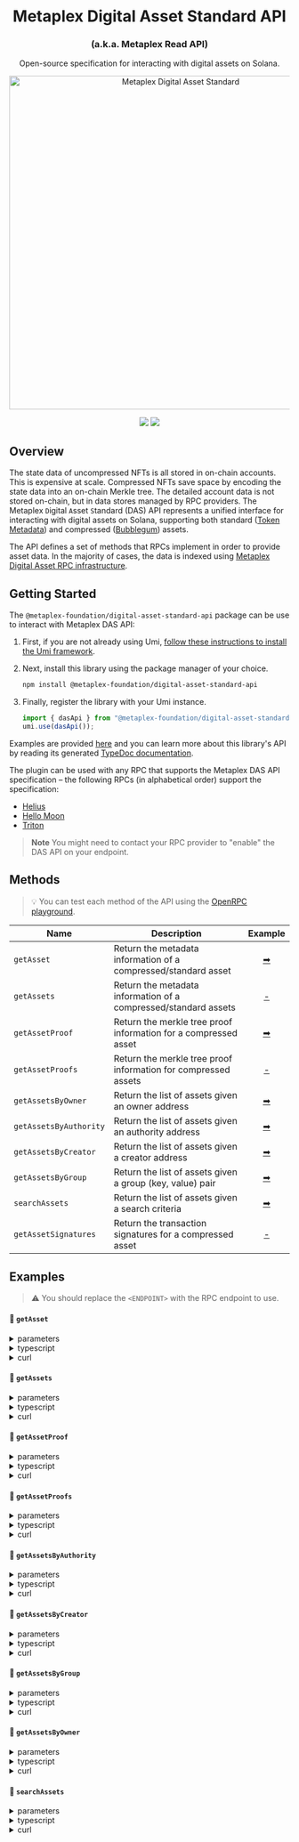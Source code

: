 <h1 align="center">
  Metaplex Digital Asset Standard API
</h1>
<h3 align="center">
  (a.k.a. Metaplex Read API)
</h3>
<p align="center">
  Open-source specification for interacting with digital assets on Solana.
</p>
<p align="center">
  <img width="600" alt="Metaplex Digital Asset Standard" src="https://github.com/metaplex-foundation/digital-asset-standard-api/assets/729235/1494e063-cbe2-4db1-ab9a-c23b0bc4c55b" />
</p>
<p align="center">
  <a href="https://github.com/metaplex-foundation/digital-asset-standard-api/actions/workflows/main.yml"><img src="https://img.shields.io/github/actions/workflow/status/metaplex-foundation/digital-asset-standard-api/main.yml?logo=GitHub" /></a>
  <a href="https://www.npmjs.com/package/@metaplex-foundation/digital-asset-standard-api"><img src="https://img.shields.io/npm/v/%40metaplex-foundation%2Fdigital-asset-standard-api?logo=npm&color=377CC0" /></a>
</p>

## Overview

The state data of uncompressed NFTs is all stored in on-chain accounts. This is expensive at scale. Compressed NFTs save space by encoding the state data into an on-chain Merkle tree. The detailed account data is not stored on-chain, but in data stores managed by RPC providers. The Metaplex `D`igital `A`sset `S`tandard (DAS) API represents a unified interface for interacting with digital assets on Solana, supporting both standard ([Token Metadata](http://github.com/metaplex-foundation/mpl-token-metadata)) and compressed ([Bubblegum](http://github.com/metaplex-foundation/mpl-bubblegum)) assets.

The API defines a set of methods that RPCs implement in order to provide asset data. In the majority of cases, the data is indexed using [Metaplex Digital Asset RPC infrastructure](http://github.com/metaplex-foundation/digital-asset-rpc-infrastructure).

## Getting Started

The `@metaplex-foundation/digital-asset-standard-api` package can be use to interact with Metaplex DAS API:

1. First, if you are not already using Umi, [follow these instructions to install the Umi framework](https://github.com/metaplex-foundation/umi/blob/main/docs/installation.md).
2. Next, install this library using the package manager of your choice.

   ```sh
   npm install @metaplex-foundation/digital-asset-standard-api
   ```

3. Finally, register the library with your Umi instance.

   ```ts
   import { dasApi } from "@metaplex-foundation/digital-asset-standard-api";
   umi.use(dasApi());
   ```

Examples are provided [here](#examples) and you can learn more about this library's API by reading its generated [TypeDoc documentation](https://digital-asset-standard-api-js-docs.vercel.app).

The plugin can be used with any RPC that supports the Metaplex DAS API specification – the following RPCs (in alphabetical order) support the specification:

- [Helius](https://docs.helius.xyz/compression-and-das-api/digital-asset-standard-das-api)
- [Hello Moon](https://docs.hellomoon.io/reference/rpc-endpoint-for-digital-asset-standard)
- [Triton](https://docs.triton.one/rpc-pool/metaplex-digital-assets-api)

> **Note**
> You might need to contact your RPC provider to "enable" the DAS API on your endpoint.

## Methods

> 💡 You can test each method of the API using the [OpenRPC playground](https://playground.open-rpc.org/?url=https://raw.githubusercontent.com/metaplex-foundation/digital-asset-standard-api/main/specification/metaplex-das-api.json).

| Name                   | Description                                                     |           Example           |
| ---------------------- | --------------------------------------------------------------- | :-------------------------: |
| `getAsset`             | Return the metadata information of a compressed/standard asset  |       [➡](#-getasset)       |
| `getAssets`            | Return the metadata information of a compressed/standard assets |      [-](#-getassets)       |
| `getAssetProof`        | Return the merkle tree proof information for a compressed asset |    [➡](#-getassetproof)     |
| `getAssetProofs`       | Return the merkle tree proof information for compressed assets  |    [-](#-getassetproofs)    |
| `getAssetsByOwner`     | Return the list of assets given an owner address                |   [➡](#-getassetsbyowner)   |
| `getAssetsByAuthority` | Return the list of assets given an authority address            | [➡](#-getassetsbyauthority) |
| `getAssetsByCreator`   | Return the list of assets given a creator address               |  [➡](#-getassetsbycreator)  |
| `getAssetsByGroup`     | Return the list of assets given a group (key, value) pair       |   [➡](#-getassetsbygroup)   |
| `searchAssets`         | Return the list of assets given a search criteria               |     [➡](#-searchassets)     |
| `getAssetSignatures`   | Return the transaction signatures for a compressed asset        |  [-](#-getassetsignatures)  |

## Examples

> ⚠️ You should replace the `<ENDPOINT>` with the RPC endpoint to use.

#### 📌 `getAsset`

<details>
  <summary>parameters</summary>

| Name | Required | Description          |
| ---- | :------: | -------------------- |
| `id` |    ✅    | The id of the asset. |

</details>

<details>
  <summary>typescript</summary>

```typescript
import { publicKey } from "@metaplex-foundation/umi";
import { createUmi } from "@metaplex-foundation/umi-bundle-defaults";
import { dasApi } from "@metaplex-foundation/digital-asset-standard-api";

const umi = createUmi("<ENDPOINT>").use(dasApi());
const assetId = publicKey("8TrvJBRa6Pzb9BDadqroHhWTHxaxK8Ws8r91oZ2jxaVV");

const asset = await umi.rpc.getAsset(assetId);
console.log(asset);
```

</details>

<details>
  <summary>curl</summary>

```sh
curl --request POST --url "<ENDPOINT>" --header 'Content-Type: application/json' --data '{
    "jsonrpc": "2.0",
    "method": "getAsset",
    "params": [
      "8vw7tdLGE3FBjaetsJrZAarwsbc8UESsegiLyvWXxs5A"
    ],
    "id": 0
}'
```

</details>

#### 📌 `getAssets`

<details>
  <summary>parameters</summary>

| Name | Required | Description          |
| ---- | :------: | -------------------- |
| `ids` |    ✅    | The ids of the assets. |

</details>

<details>
  <summary>typescript</summary>

```typescript
import { publicKey } from "@metaplex-foundation/umi";
import { createUmi } from "@metaplex-foundation/umi-bundle-defaults";
import { dasApi } from "@metaplex-foundation/digital-asset-standard-api";

const umi = createUmi("<ENDPOINT>").use(dasApi());
const assetIds = [
      publicKey('8TrvJBRa6Pzb9BDadqroHhWTHxaxK8Ws8r91oZ2jxaVV'),
      publicKey('5HsEEPqaMKvneyoxMEEfFh47CUrWTZruhrECg4Fsn4Go'),
    ];

const asset = await umi.rpc.getAssets(assetIds);
console.log(asset);
```

</details>

<details>
  <summary>curl</summary>

```sh
curl --request POST --url "<ENDPOINT>" --header 'Content-Type: application/json' --data '{
    "jsonrpc": "2.0",
    "method": "getAsset",
    "params": [
      "8vw7tdLGE3FBjaetsJrZAarwsbc8UESsegiLyvWXxs5A",
      "5ja3EvVuEu5rXgtYE3LXKG84s7Pmy5siFfYbcopMc2Dx"
    ],
    "id": 0
}'
```

</details>

#### 📌 `getAssetProof`

<details>
  <summary>parameters</summary>

| Name | Required | Description          |
| ---- | :------: | -------------------- |
| `id` |    ✅    | The id of the asset. |

</details>

<details>
  <summary>typescript</summary>

```typescript
import { publicKey } from "@metaplex-foundation/umi";
import { createUmi } from "@metaplex-foundation/umi-bundle-defaults";
import { dasApi } from "@metaplex-foundation/digital-asset-standard-api";

const umi = createUmi("<ENDPOINT>").use(dasApi());
const assetId = publicKey("Ez6ezCMkRaUkWS5v6WVcP7uuCWiKadr3W2dHFkoZmteW");

const proof = await umi.rpc.getAssetProof(assetId);
console.log(proof);
```

</details>

<details>
  <summary>curl</summary>

```sh
curl --request POST --url "<ENDPOINT>" --header 'Content-Type: application/json' --data '{
    "jsonrpc": "2.0",
    "method": "getAssetProof",
    "params": [
      "Ez6ezCMkRaUkWS5v6WVcP7uuCWiKadr3W2dHFkoZmteW"
    ],
    "id": 0
}'
```

</details>

#### 📌 `getAssetProofs`

<details>
  <summary>parameters</summary>

| Name | Required | Description          |
| ---- | :------: | -------------------- |
| `ids` |    ✅    | The ids of the assets. |

</details>

<details>
  <summary>typescript</summary>

```typescript
import { publicKey } from "@metaplex-foundation/umi";
import { createUmi } from "@metaplex-foundation/umi-bundle-defaults";
import { dasApi } from "@metaplex-foundation/digital-asset-standard-api";

const umi = createUmi("<ENDPOINT>").use(dasApi());
const assetIds = [
      publicKey('8TrvJBRa6Pzb9BDadqroHhWTHxaxK8Ws8r91oZ2jxaVV'),
      publicKey('5HsEEPqaMKvneyoxMEEfFh47CUrWTZruhrECg4Fsn4Go'),
    ];

const proof = await umi.rpc.getAssetProofs(assetIds);
console.log(proof);
```

</details>

<details>
  <summary>curl</summary>

```sh
curl --request POST --url "<ENDPOINT>" --header 'Content-Type: application/json' --data '{
    "jsonrpc": "2.0",
    "method": "getAssetProof",
    "params": [
      "8TrvJBRa6Pzb9BDadqroHhWTHxaxK8Ws8r91oZ2jxaVV",
      "5HsEEPqaMKvneyoxMEEfFh47CUrWTZruhrECg4Fsn4Go"
    ],
    "id": 0
}'
```

</details>

#### 📌 `getAssetsByAuthority`

<details>
  <summary>parameters</summary>

| Name               | Required | Description                                                                                                                                                                                                               |
| ------------------ | :------: | ------------------------------------------------------------------------------------------------------------------------------------------------------------------------------------------------------------------------- |
| `authorityAddress` |    ✅    | The address of the authority of the assets.                                                                                                                                                                               |
| `sortBy`           |          | Sorting criteria. This is specified as an object `{ sortBy: <value>, sortDirection: <vlaue> }`, where `sortBy` is one of `["created", "updated", "recentAction", "none"]` and `sortDirection` is one of `["asc", "desc"]` |
| `limit`            |          | The maximum number of assets to retrieve.                                                                                                                                                                                 |
| `page`             |          | The index of the "page" to retrieve.                                                                                                                                                                                      |
| `before`           |          | Retrieve assets before the specified ID.                                                                                                                                                                                  |
| `after`            |          | Retrieve assets after the specified ID.                                                                                                                                                                                   |

</details>

<details>
  <summary>typescript</summary>

```typescript
import { publicKey } from "@metaplex-foundation/umi";
import { createUmi } from "@metaplex-foundation/umi-bundle-defaults";
import { dasApi } from "@metaplex-foundation/digital-asset-standard-api";

const umi = createUmi("<ENDPOINT>").use(dasApi());
const authority = publicKey("mRdta4rc2RtsxEUDYuvKLamMZAdW6qHcwuq866Skxxv");

const assets = await umi.rpc.getAssetsByAuthority({ authority });
console.log(assets.items.length > 0);
```

</details>

<details>
  <summary>curl</summary>

```sh
curl --request POST --url "<ENDPOINT>" --header 'Content-Type: application/json' --data '{
    "jsonrpc": "2.0",
    "method": "getAssetsByAuthority",
    "params": {
        "authorityAddress": "mRdta4rc2RtsxEUDYuvKLamMZAdW6qHcwuq866Skxxv",
        "page": 1
    },
    "id": 0
}'
```

</details>

#### 📌 `getAssetsByCreator`

<details>
  <summary>parameters</summary>

| Name             | Required | Description                                                                                                                                                                                                               |
| ---------------- | :------: | ------------------------------------------------------------------------------------------------------------------------------------------------------------------------------------------------------------------------- |
| `creatorAddress` |    ✅    | The address of the creator of the assets.                                                                                                                                                                                 |
| `onlyVerified`   |          | Indicates whether to retrieve only verified assets or not.                                                                                                                                                                |
| `sortBy`         |          | Sorting criteria. This is specified as an object `{ sortBy: <value>, sortDirection: <vlaue> }`, where `sortBy` is one of `["created", "updated", "recentAction", "none"]` and `sortDirection` is one of `["asc", "desc"]` |
| `limit`          |          | The maximum number of assets to retrieve.                                                                                                                                                                                 |
| `page`           |          | The index of the "page" to retrieve.                                                                                                                                                                                      |
| `before`         |          | Retrieve assets before the specified ID.                                                                                                                                                                                  |
| `after`          |          | Retrieve assets after the specified ID.                                                                                                                                                                                   |

</details>

<details>
  <summary>typescript</summary>

```typescript
import { publicKey } from "@metaplex-foundation/umi";
import { createUmi } from "@metaplex-foundation/umi-bundle-defaults";
import { dasApi } from "@metaplex-foundation/digital-asset-standard-api";

const umi = createUmi("<ENDPOINT>").use(dasApi());
const creator = publicKey("D3XrkNZz6wx6cofot7Zohsf2KSsu2ArngNk8VqU9cTY3");

const assets = await umi.rpc.getAssetsByCreator({
  creator,
  onlyVerified: false,
  limit: 10,
});
console.log(assets.items.length > 0);
```

</details>

<details>
  <summary>curl</summary>

```sh
curl --request POST --url "<ENDPOINT>" --header 'Content-Type: application/json' --data '{
    "jsonrpc": "2.0",
    "method": "getAssetsByCreator",
    "params": {
        "creatorAddress": "D3XrkNZz6wx6cofot7Zohsf2KSsu2ArngNk8VqU9cTY3",
        "onlyVerified": false,
        "limit": 10,
        "page": 1
    },
    "id": 0
}'
```

</details>

#### 📌 `getAssetsByGroup`

<details>
  <summary>parameters</summary>

| Name         | Required | Description                                                                                                                                                                                                               |
| ------------ | :------: | ------------------------------------------------------------------------------------------------------------------------------------------------------------------------------------------------------------------------- |
| `groupKey`   |    ✅    | The key of the group (e.g., `"collection"`).                                                                                                                                                                              |
| `groupValue` |    ✅    | The value of the group.                                                                                                                                                                                                   |
| `sortBy`     |          | Sorting criteria. This is specified as an object `{ sortBy: <value>, sortDirection: <vlaue> }`, where `sortBy` is one of `["created", "updated", "recentAction", "none"]` and `sortDirection` is one of `["asc", "desc"]` |
| `limit`      |          | The maximum number of assets to retrieve.                                                                                                                                                                                 |
| `page`       |          | The index of the "page" to retrieve.                                                                                                                                                                                      |
| `before`     |          | Retrieve assets before the specified ID.                                                                                                                                                                                  |
| `after`      |          | Retrieve assets after the specified ID.                                                                                                                                                                                   |

</details>

<details>
  <summary>typescript</summary>

```typescript
import { publicKey } from "@metaplex-foundation/umi";
import { createUmi } from "@metaplex-foundation/umi-bundle-defaults";
import { dasApi } from "@metaplex-foundation/digital-asset-standard-api";

const umi = createUmi("<ENDPOINT>").use(dasApi());

const assets = await umi.rpc.getAssetsByGroup({
  groupKey: "collection",
  groupValue: "J2ZfLdQsaZ3GCmbucJef3cPnPwGcgjDW1SSYtMdq3L9p",
});
console.log(assets.items.length > 0);
```

</details>

<details>
  <summary>curl</summary>

```sh
curl --request POST --url "<ENDPOINT>" --header 'Content-Type: application/json' --data '{
    "jsonrpc": "2.0",
    "method": "getAssetsByGroup",
    "params": {
        "groupKey": "collection",
        "groupValue": "J2ZfLdQsaZ3GCmbucJef3cPnPwGcgjDW1SSYtMdq3L9p",
        "page": 1
    },
    "id": 0
}'
```

</details>

#### 📌 `getAssetsByOwner`

<details>
  <summary>parameters</summary>

| Name           | Required | Description                                                                                                                                                                                                               |
| -------------- | :------: | ------------------------------------------------------------------------------------------------------------------------------------------------------------------------------------------------------------------------- |
| `ownerAddress` |    ✅    | The address of the owner of the assets.                                                                                                                                                                                   |
| `sortBy`       |          | Sorting criteria. This is specified as an object `{ sortBy: <value>, sortDirection: <vlaue> }`, where `sortBy` is one of `["created", "updated", "recentAction", "none"]` and `sortDirection` is one of `["asc", "desc"]` |
| `limit`        |          | The maximum number of assets to retrieve.                                                                                                                                                                                 |
| `page`         |          | The index of the "page" to retrieve.                                                                                                                                                                                      |
| `before`       |          | Retrieve assets before the specified ID.                                                                                                                                                                                  |
| `after`        |          | Retrieve assets after the specified ID.                                                                                                                                                                                   |

</details>

<details>
  <summary>typescript</summary>

```typescript
import { publicKey } from "@metaplex-foundation/umi";
import { createUmi } from "@metaplex-foundation/umi-bundle-defaults";
import { dasApi } from "@metaplex-foundation/digital-asset-standard-api";

const umi = createUmi("<ENDPOINT>").use(dasApi());
const owner = publicKey("N4f6zftYsuu4yT7icsjLwh4i6pB1zvvKbseHj2NmSQw");

const assets = await umi.rpc.getAssetsByOwner({
  owner,
  limit: 10,
});
console.log(assets.items.length > 0);
```

</details>

<details>
  <summary>curl</summary>

```sh
curl --request POST --url "<ENDPOINT>" --header 'Content-Type: application/json' --data '{
    "jsonrpc": "2.0",
    "method": "getAssetsByOwner",
    "params": {
        "ownerAddress": "N4f6zftYsuu4yT7icsjLwh4i6pB1zvvKbseHj2NmSQw",
        "limit": 10,
        "page": 1
    },
    "id": 0
}'
```

</details>

#### 📌 `searchAssets`

<details>
  <summary>parameters</summary>

| Name                | Required | Description                                                                                                                                                                                                                |
| ------------------- | :------: | -------------------------------------------------------------------------------------------------------------------------------------------------------------------------------------------------------------------------- |
| `negate`            |          | Indicates whether the search criteria should be inverted or not.                                                                                                                                                           |
| `conditionType`     |          | Indicates whether to retrieve all (`"all"`) or any (`"any"`) asset that matches the search criteria.                                                                                                                       |
| `interface`         |          | The interface value (one of `["V1_NFT", "V1_PRINT" "LEGACY_NFT", "V2_NFT", "FungibleAsset", "Custom", "Identity", "Executable"]`).                                                                                         |
| `ownerAddress`      |          | The address of the owner.                                                                                                                                                                                                  |
| `ownerType`         |          | Type of ownership `["single", "token"]`.                                                                                                                                                                                   |
| `creatorAddress`    |          | The address of the creator.                                                                                                                                                                                                |
| `creatorVerified`   |          | Indicates whether the creator must be verified or not.                                                                                                                                                                     |
| `authorityAddress`  |          | The address of the authority.                                                                                                                                                                                              |
| `grouping`          |          | The grouping `["key", "value"]` pair.                                                                                                                                                                                      |
| `delegateAddress`   |          | The address of the delegate.                                                                                                                                                                                               |
| `frozen`            |          | Indicates whether the asset is frozen or not.                                                                                                                                                                              |
| `supply`            |          | The supply of the asset.                                                                                                                                                                                                   |
| `supplyMint`        |          | The address of the supply mint.                                                                                                                                                                                            |
| `compressed`        |          | Indicates whether the asset is compressed or not.                                                                                                                                                                          |
| `compressible`      |          | Indicates whether the asset is compressible or not.                                                                                                                                                                        |
| `royaltyTargetType` |          | Type of royalty `["creators", "fanout", "single"]`.                                                                                                                                                                        |
| `royaltyTarget`     |          | The target address for royalties.                                                                                                                                                                                          |
| `royaltyAmount`     |          | The royalties amount.                                                                                                                                                                                                      |
| `burnt`             |          | Indicates whether the asset is burnt or not.                                                                                                                                                                               |
| `sortBy`            |          | Sorting criteria. This is specified as an object `{ sortBy: <value>, sortDirection: <vlaue> }`, where `sortBy` is one of `["created", "updated", "recentAction", "none"]` and `sortDirection` is one of `["asc", "desc"]`. |
| `limit`             |          | The maximum number of assets to retrieve.                                                                                                                                                                                  |
| `page`              |          | The index of the "page" to retrieve.                                                                                                                                                                                       |
| `before`            |          | Retrieve assets before the specified ID.                                                                                                                                                                                   |
| `after`             |          | Retrieve assets after the specified ID.                                                                                                                                                                                    |
| `jsonUri`           |          | The value for the JSON URI.                                                                                                                                                                                                |

</details>

<details>
  <summary>typescript</summary>

```typescript
import { publicKey } from "@metaplex-foundation/umi";
import { createUmi } from "@metaplex-foundation/umi-bundle-defaults";
import { dasApi } from "@metaplex-foundation/digital-asset-standard-api";

const umi = createUmi("<ENDPOINT>").use(dasApi());

const assets = await umi.rpc.searchAssets({
  owner: publicKey("N4f6zftYsuu4yT7icsjLwh4i6pB1zvvKbseHj2NmSQw"),
  jsonUri:
    "https://arweave.net/c9aGs5fOk7gD4wWnSvmzeqgtfxAGRgtI1jYzvl8-IVs/chiaki-violet-azure-common.json",
});
console.log(assets.items.length == 1);
```

</details>

<details>
  <summary>curl</summary>

```sh
curl --request POST --url "<ENDPOINT>" --header 'Content-Type: application/json' --data '{
    "jsonrpc": "2.0",
    "method": "searchAssets",
    "params": {
        "ownerAddress": "N4f6zftYsuu4yT7icsjLwh4i6pB1zvvKbseHj2NmSQw",
        "jsonUri": "https://arweave.net/c9aGs5fOk7gD4wWnSvmzeqgtfxAGRgtI1jYzvl8-IVs/chiaki-violet-azure-common.json",
        "page": 1
    },
    "id": 0
}'
```

</details>
